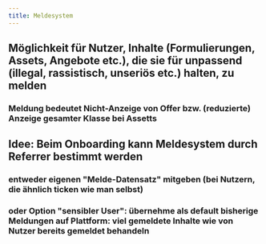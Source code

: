 ```yaml
---
title: Meldesystem
---
```


## Möglichkeit für Nutzer, Inhalte (Formulierungen, Assets, Angebote etc.), die sie für unpassend (illegal, rassistisch, unseriös etc.) halten, zu melden
### Meldung bedeutet Nicht-Anzeige von Offer bzw. (reduzierte) Anzeige gesamter Klasse bei Assetts

## Idee: Beim Onboarding  kann Meldesystem durch Referrer bestimmt werden
### entweder eigenen "Melde-Datensatz" mitgeben (bei Nutzern, die ähnlich ticken wie man selbst)

### oder Option "sensibler User": übernehme als default bisherige Meldungen auf Plattform: viel gemeldete Inhalte wie von Nutzer bereits gemeldet behandeln
